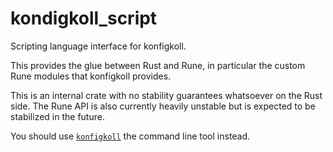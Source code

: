 # kondigkoll_script

Scripting language interface for konfigkoll.

This provides the glue between Rust and Rune, in particular the custom Rune
modules that konfigkoll provides.

This is an internal crate with no stability guarantees whatsoever on the
Rust side. The Rune API is also currently heavily unstable but is expected
to be stabilized in the future.

You should use [`konfigkoll`](https://crates.io/crates/konfigkoll) the command
line tool instead.
